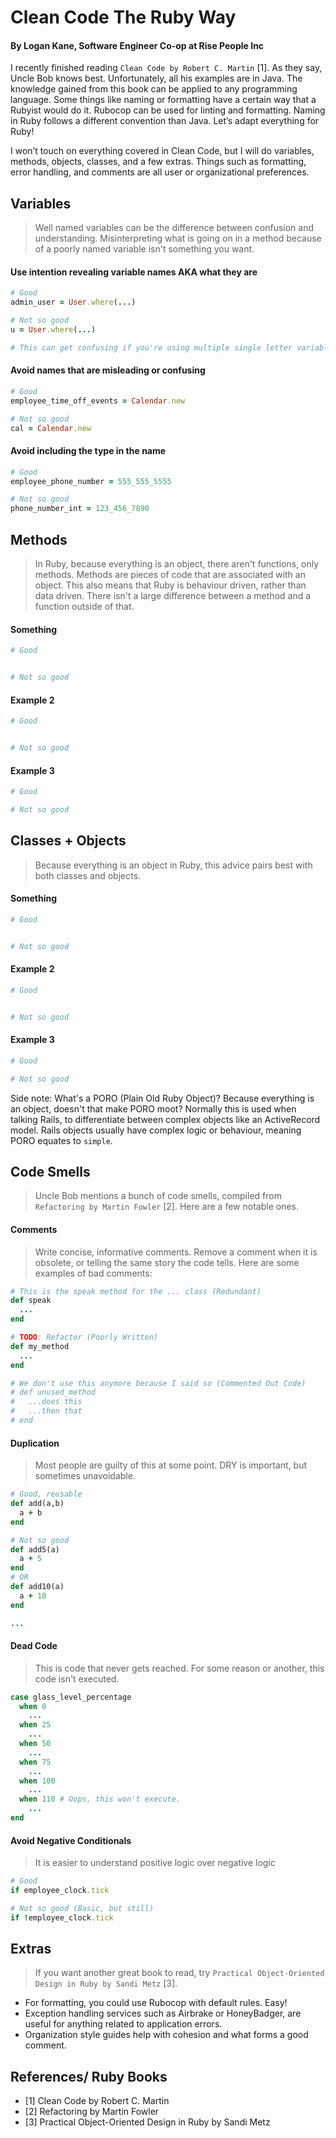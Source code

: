 # Clean Code The Ruby Way
#### By Logan Kane, Software Engineer Co-op at Rise People Inc

I recently finished reading `Clean Code by Robert C. Martin` [1]. As they say, Uncle Bob knows best. Unfortunately, all his examples are in Java. The knowledge gained from this book can be applied to any programming language. Some things like naming or formatting have a certain way that a Rubyist would do it. Rubocop can be used for linting and formatting. Naming in Ruby follows a different convention than Java. Let’s adapt everything for Ruby!

I won’t touch on everything covered in Clean Code, but I will do variables, methods, objects, classes, and a few extras.
Things such as formatting, error handling, and comments are all user or organizational preferences.

## Variables
> Well named variables can be the difference between confusion and understanding. Misinterpreting what is going on in a method because of a poorly named variable isn't something you want.

#### Use intention revealing variable names AKA what they are
``` Ruby
# Good
admin_user = User.where(...)

# Not so good
u = User.where(...)

# This can get confusing if you're using multiple single letter variables, particularly in a loop or block.
```

#### Avoid names that are misleading or confusing
``` Ruby
# Good
employee_time_off_events = Calendar.new

# Not so good
cal = Calendar.new
```

#### Avoid including the type in the name
``` Ruby
# Good
employee_phone_number = 555_555_5555

# Not so good
phone_number_int = 123_456_7890
```
## Methods
> In Ruby, because everything is an object, there aren't functions, only methods. Methods are pieces of code that are associated with an object. This also means that Ruby is behaviour driven, rather than data driven. There isn't a large difference between a method and a function outside of that.

#### Something
``` Ruby
# Good


# Not so good
```

#### Example 2
``` Ruby
# Good


# Not so good

```

#### Example 3
``` Ruby
# Good

# Not so good

```
## Classes + Objects
> Because everything is an object in Ruby, this advice pairs best with both classes and objects.

#### Something
``` Ruby
# Good


# Not so good
```

#### Example 2
``` Ruby
# Good


# Not so good

```

#### Example 3
``` Ruby
# Good

# Not so good

```
Side note: What's a PORO (Plain Old Ruby Object)? Because everything is an object, doesn't that make PORO moot? Normally this is used when talking Rails, to differentiate between complex objects like an ActiveRecord model. Rails objects usually have complex logic or behaviour, meaning PORO equates to `simple`.

## Code Smells
> Uncle Bob mentions a bunch of code smells, compiled from `Refactoring by Martin Fowler` [2]. Here are a few notable ones.

#### Comments
> Write concise, informative comments. Remove a comment when it is obsolete, or telling the same story the code tells.
Here are some examples of bad comments:
``` Ruby
# This is the speak method for the ... class (Redundant)
def speak
  ...
end

# TODO: Refactor (Poorly Written)
def my_method
  ...
end

# We don't use this anymore because I said so (Commented Out Code)
# def unused_method
#   ...does this
#   ...then that
# end
```

#### Duplication
> Most people are guilty of this at some point. DRY is important, but sometimes unavoidable.
``` Ruby
# Good, reusable
def add(a,b)
  a + b
end

# Not so good
def add5(a)
  a + 5
end
# OR
def add10(a)
  a + 10
end

...
```

#### Dead Code
> This is code that never gets reached. For some reason or another, this code isn't executed.
``` Ruby
case glass_level_percentage
  when 0
    ...
  when 25
    ...
  when 50
    ...
  when 75
    ...
  when 100
    ...
  when 110 # Oops, this won't execute.
    ...
end
```

#### Avoid Negative Conditionals
> It is easier to understand positive logic over negative logic
``` Ruby
# Good
if employee_clock.tick

# Not so good (Basic, but still)
if !employee_clock.tick
```

## Extras 
> If you want another great book to read, try `Practical Object-Oriented Design in Ruby by Sandi Metz` [3].
<!-- - In Ruby, everything is pass by value, but these values are references to objects  NOT NEEDED -->
- For formatting, you could use Rubocop with default rules. Easy!
- Exception handling services such as Airbrake or HoneyBadger, are useful for anything related to application errors.
- Organization style guides help with cohesion and what forms a good comment.

## References/ Ruby Books
- [1] Clean Code by Robert C. Martin
- [2] Refactoring by Martin Fowler
- [3] Practical Object-Oriented Design in Ruby by Sandi Metz

